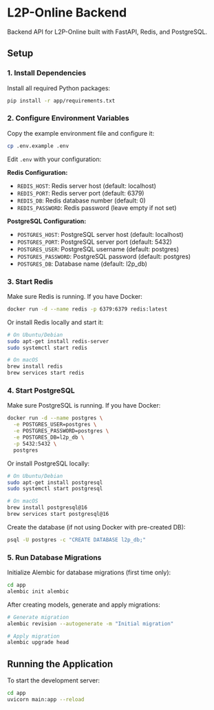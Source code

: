 # L2P-Online Backend

Backend API for L2P-Online built with FastAPI, Redis, and PostgreSQL.

## Setup

### 1. Install Dependencies

Install all required Python packages:

```bash
pip install -r app/requirements.txt
```

### 2. Configure Environment Variables

Copy the example environment file and configure it:

```bash
cp .env.example .env
```

Edit `.env` with your configuration:

**Redis Configuration:**

- `REDIS_HOST`: Redis server host (default: localhost)
- `REDIS_PORT`: Redis server port (default: 6379)
- `REDIS_DB`: Redis database number (default: 0)
- `REDIS_PASSWORD`: Redis password (leave empty if not set)

**PostgreSQL Configuration:**

- `POSTGRES_HOST`: PostgreSQL server host (default: localhost)
- `POSTGRES_PORT`: PostgreSQL server port (default: 5432)
- `POSTGRES_USER`: PostgreSQL username (default: postgres)
- `POSTGRES_PASSWORD`: PostgreSQL password (default: postgres)
- `POSTGRES_DB`: Database name (default: l2p_db)

### 3. Start Redis

Make sure Redis is running. If you have Docker:

```bash
docker run -d --name redis -p 6379:6379 redis:latest
```

Or install Redis locally and start it:

```bash
# On Ubuntu/Debian
sudo apt-get install redis-server
sudo systemctl start redis

# On macOS
brew install redis
brew services start redis
```

### 4. Start PostgreSQL

Make sure PostgreSQL is running. If you have Docker:

```bash
docker run -d --name postgres \
  -e POSTGRES_USER=postgres \
  -e POSTGRES_PASSWORD=postgres \
  -e POSTGRES_DB=l2p_db \
  -p 5432:5432 \
  postgres
```

Or install PostgreSQL locally:

```bash
# On Ubuntu/Debian
sudo apt-get install postgresql
sudo systemctl start postgresql

# On macOS
brew install postgresql@16
brew services start postgresql@16
```

Create the database (if not using Docker with pre-created DB):

```bash
psql -U postgres -c "CREATE DATABASE l2p_db;"
```

### 5. Run Database Migrations

Initialize Alembic for database migrations (first time only):

```bash
cd app
alembic init alembic
```

After creating models, generate and apply migrations:

```bash
# Generate migration
alembic revision --autogenerate -m "Initial migration"

# Apply migration
alembic upgrade head
```

## Running the Application

To start the development server:

```bash
cd app
uvicorn main:app --reload
```
